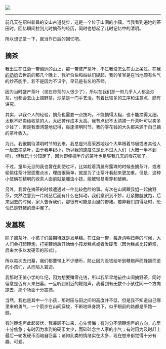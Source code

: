 ![](https://rolen.wiki/wp-content/uploads/2024/04/Childhood-memories-of-Qingming-Festival.jpg)

---

前几天在绍兴新昌的安山古道徒步，这是一个位于山间的小镇，当我看到遍地的茶田时，回忆瞬间拉到儿时摘茶的经历，同时也想起了儿时记忆中的清明。

所以想记录一下，就当作日后的回忆吧。

## 摘茶

我出生在江浙一带偏远的山上，那一带盛产茶叶，不过我没怎么在山上呆过。在[我的奶奶](https://rolen.wiki/my-grandmother/)去世前的那几个晚上，我听伯伯和姑姑们提起，我的爷爷是在当地颇有名气的炒茶能手，若不是因为不识字，早已是有名的茶师。

因为当时盛产茶叶（现在炒茶的人很少了），所以在我们那一带几乎人人都会炒茶，也都会去山上摘野茶。炒茶是一门手艺活，有着比较多的工序和注意点，颇有讲究。

其实，以我个人的经验，摘茶也需要一点技巧，不能摘得太粗，也不能摘得太细。太粗不好卖给收茶的人，太细劳作成本太高。我有点记不太清摘一斤茶叶可以卖多少钱了，但是我很清楚地记得，每逢清明时节，我的零花钱的大头都来源于自己摘的茶叶收入。

为此，我很期待清明时节的到来，我总是兴高采烈地起个大早跟着邻居或者其他人一起去摘茶叶，由于我年纪小，所以我的速度总是比不过大人们（大概一半不到吧），但我已十分知足了，因为即便摘半斤的茶叶也足够我几天的零花钱了。

不过，童年无忌的我也曾在此使过坏，比如趁着清晨有露珠的时候去摘茶叶，或者偷偷往茶叶里面撒点水，理由很简单，就是为了让茶叶看起来更加重。但是，这种小伎俩在精明的收茶人面前就是雕虫小技，能被轻易看穿和破解。

另外，我曾在摘茶的时候遭遇过一件比较危险的事。有次在山间跟我姐一起摘野茶，突然注意到一片树丛后面有什么在抖动，我们意识到不妙，赶紧撒腿就跑，后来回去的时候，家人告诉我们，那很有可能是山里的野猪。若非我们跑得及时，恐怕已是野猪的盘中餐了。

## 发墓糕

除了摘茶叶，小孩子们最期待就是发墓糕。在江浙一带，每逢清明扫墓的时候，大人们会打起鞭炮，打完鞭炮后开始给小孩发糕点或者发硬币（因为糕点比较麻烦，后来大多以发硬币的形式）。

所以每次去扫墓，我们都要带上不少硬币，防止因为没钱给听到鞭炮声而蜂拥而至的小孩们，从而陷入窘迫。

我那时正值小学的年纪，因为想要赚零花钱，所以我早早地前往山间摘野茶，同时留意是否有人来扫墓。一旦听到附近的鞭炮声，我看到有无数个小孩往同一个方向跑去，那个场面十分震撼。

当然，我也是其中一个小孩，那时田与田之间的高度并不低，但是我不知道自己哪里来的勇气，一个箭步在山间穿梭，不断地纵身跳下，似乎眼前的路都是平路一般。

有时鞭炮声此起彼伏，我兼顾不过来，心生懊悔；有时分不清鞭炮声的方向，心里十分焦急；有时因为拿到的硬币太少，而碎碎念主人家的小气；有时因为及时赶上最后一轮发硬币而暗自窃喜；诸如此类的情绪实在太多，现在想来都觉得十分有趣、可爱。